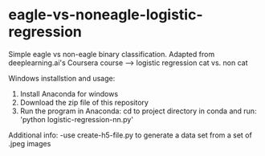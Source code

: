 # eagle-vs-noneagle-logistic-regression
Simple eagle vs non-eagle binary classification. Adapted from deeplearning.ai's Coursera course --> logistic regression cat vs. non cat

Windows installstion and usage:
1. Install Anaconda for windows
2. Download the zip file of this repository 
3. Run the program in Anaconda: cd to project directory in conda and run: 'python logistic-regression-nn.py'

Additional info:
-use create-h5-file.py to generate a data set from a set of .jpeg images
